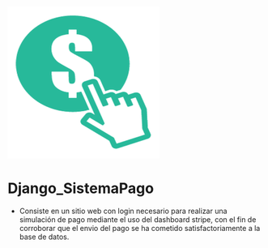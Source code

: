![Image of Yaktocat](https://github.com/cluco91/Django_SistemaPago/blob/master/Pago.png)

# Django_SistemaPago

- Consiste en un sitio web con login necesario para realizar una simulación de pago 
  mediante el uso del dashboard stripe, con el fin de corroborar que el envio del pago 
  se ha cometido satisfactoriamente a la base de datos.
